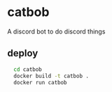 # catbob
A discord bot to do discord things

## deploy
```bash
  cd catbob
  docker build -t catbob .
  docker run catbob
```
